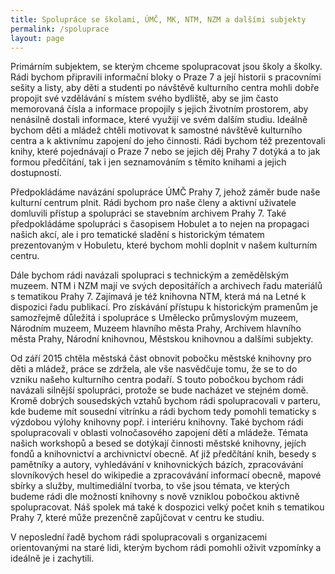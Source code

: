 ```yaml
---
title: Spolupráce se školami, ÚMČ, MK, NTM, NZM a dalšími subjekty
permalink: /spoluprace
layout: page
---
```


Primárním subjektem, se kterým chceme spolupracovat jsou školy a školky. Rádi bychom připravili informační bloky o Praze 7 a její historii s pracovními sešity a listy, aby děti a studenti po návštěvě kulturního centra mohli dobře propojit své vzdělávání s místem svého bydliště, aby se jim často memorovaná čísla a informace propojily s jejich životním prostorem, aby nenásilně dostali informace, které využijí ve svém dalším studiu. Ideálně bychom děti a mládež chtěli motivovat k samostné návštěvě kulturního centra a k aktivnímu zapojení do jeho činnosti. Rádi bychom též prezentovali knihy, které pojednávají o Praze 7 nebo se jejich děj Prahy 7 dotýká a to jak formou předčítání, tak i jen seznamováním s těmito knihami a jejich dostupností.

Předpokládáme navázání spolupráce ÚMČ Prahy 7, jehož záměr bude naše kulturní centrum plnit. Rádi bychom pro naše členy a aktivní uživatele domluvili přístup a spolupráci se stavebním archivem Prahy 7. Také předpokládáme spolupráci s časopisem Hobulet a to nejen na propagaci našich akcí, ale i pro tematické sladění s historickým tématem prezentovaným v Hobuletu, které bychom mohli doplnit v našem kulturním centru.

Dále bychom rádi navázali spolupraci s technickým a zemědělským muzeem. NTM i NZM mají ve svých depositářích a archivech řadu materiálů s tematikou Prahy 7. Zajímavá je též knihovna NTM, která má na Letné k dispozici řadu publikací. Pro získávání přístupu k historickým pramenům je samozřejmě důležitá i spolupráce s Umělecko průmyslovým muzeem, Národním muzeem, Muzeem hlavního města Prahy,  Archivem hlavního města Prahy, Národní knihovnou, Městskou knihovnou a dalšími subjekty.

Od září 2015 chtěla městská část obnovit pobočku městské knihovny pro děti a mládež, práce se zdržela, ale vše nasvědčuje tomu, že se to do vzniku našeho kulturního centra podaří. S touto pobočkou bychom rádi navázali silnější spolupráci, protože se bude nacházet ve stejném domě. Kromě dobrých sousedských vztahů bychom rádi spolupracovali v parteru, kde budeme mít sousední vitrínku a rádi bychom tedy pomohli tematicky s výzdobou výlohy knihovny popř. i interiéru knihovny. Také bychom rádi spolupracovali v oblasti volnočasového zapojení dětí a mládeže. Témata našich workshopů a besed se dotýkají činnosti městské knihovny, jejích fondů a knihovnictví a archivnictví obecně. Ať již předčítání knih, besedy s pamětníky a autory, vyhledávání v knihovnických bázích, zpracovávání slovníkových hesel do wikipedie a zpracovávání informací obecně, mapové sbírky a služby, multimediální tvorba, to vše jsou témata, ve kterých budeme rádi dle možností knihovny s nově vzniklou pobočkou aktivně spolupracovat. Náš spolek má také k dospozici velký počet knih s tematikou Prahy 7, které může prezenčně zapůjčovat v centru ke studiu.

V neposlední řadě bychom rádi spolupracovali s organizacemi orientovanými na staré lidi, kterým bychom rádi pomohli oživit vzpomínky a ideálně je i zachytili.
